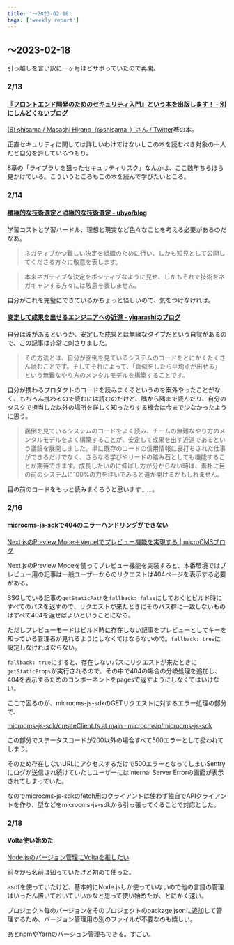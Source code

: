 ```yaml
---
title: '〜2023-02-18'
tags: ['weekly report']
---
```


## 〜2023-02-18

引っ越しを言い訳に一ヶ月ほどサボっていたので再開。

### 2/13

#### [『フロントエンド開発のためのセキュリティ入門』という本を出版します！ \- 別にしんどくないブログ](https://shisama.hatenablog.com/entry/2023/02/13/083000)

[\(6\) shisama / Masashi Hirano（@shisama\_）さん / Twitter](https://twitter.com/shisama_)著の本。

正直セキュリティに関しては詳しいわけではないしこの本を読むべき対象の一人だと自分を評しているつもり。

8章の「ライブラリを狙ったセキュリティリスク」なんかは、ここ数年ちらほら見かけている。こういうところもこの本を読んで学びたいところ。

### 2/14

#### [積極的な技術選定と消極的な技術選定 \- uhyo/blog](https://blog.uhy.ooo/entry/2023-02-13/technology-selection/)

学習コストと学習ハードル、理想と現実など色々なことを考える必要があるのだなあ。

> ネガティブかつ難しい決定を組織のために行い、しかも知見として公開してくださる方々に敬意を表します。

> 本来ネガティブな決定をポジティブなように見せ、しかもそれで技術をネガキャンする方々には敬意を表しません。

自分がこれを完璧にできているかちょっと怪しいので、気をつけなければ。

#### [安定して成果を出せるエンジニアへの近道 \- yigarashiのブログ](https://yigarashi.hatenablog.com/entry/2023/02/14/093000)

自分は波があるというか、安定した成果とは無縁なタイプだという自覚があるので、この記事は非常に刺さりました。

> その方法とは、自分が面倒を見ているシステムのコードをとにかくたくさん読むことです。そしてそれによって、「真似をしたら平均点が出せる」という無難なやり方のメンタルモデルを構築することです。

自分が携わるプロダクトのコードを読みまくるというのを案外やったことがなく、もちろん携わるので読むには読むのだけど、隅から隅まで読んだり、自分のタスクで担当した以外の場所を詳しく知ったりする機会は今まで少なかったように思う。

> 面倒を見ているシステムのコードをよく読み、チームの無難なやり方のメンタルモデルをよく構築することが、安定して成果を出す近道であるという議論を展開しました。単に既存のコードの信用情報に裏打ちされた仕事ができるだけでなく、さらなる学びやリードの踏み石としても機能することが期待できます。成長したいのに伸ばし方が分からない時は、素朴に目の前のシステムに100%の力を注いでみると道が開けるかもしれません。

目の前のコードをもっと読みまくろうと思います……。

### 2/16

#### microcms-js-sdkで404のエラーハンドリングができない

[Next\.jsのPreview Mode＋Vercelでプレビュー機能を実現する \| microCMSブログ](https://blog.microcms.io/nextjs-preview-mode/)

Next.jsのPreview Modeを使ってプレビュー機能を実装すると、本番環境ではプレビュー用の記事は一般ユーザーからのリクエストは404ページを表示する必要がある。

SSGしている記事の`getStaticPath`を`fallback: false`にしておくとビルド時にすべてのパスを返すので、リクエストが来たときにそのパス群に一致しないものはすべて404を返せばよいということになる。

ただしプレビューモードはビルド時に存在しない記事をプレビューとしてキーを知っている管理者が見れるようにしなくてはならないので。`fallback: true`に設定しなければならない。

`fallback: true`にすると、存在しないパスにリクエストが来たときに`getStaticProps`が実行されるので、その中で404の場合の分岐処理を追加し、404を表示するためのコンポーネントをpagesで返すようにしなくてはいけない。

ここで困るのが、microcms-js-sdkのGETリクエストに対するエラー処理の部分で、

[microcms\-js\-sdk/createClient\.ts at main · microcmsio/microcms\-js\-sdk](https://github.com/microcmsio/microcms-js-sdk/blob/main/src/createClient.ts#L71-L89)

この部分でステータスコードが200以外の場合すべて500エラーとして扱われてしまう。

そのため存在しないURLにアクセスするだけで500エラーとなってしまいSentryにログが送信され続けていたしユーザーにはInternal Server Errorの画面が表示されてしまっていた。

なのでmicrocms-js-sdkのfetch用のクライアントは使わず独自でAPIクライアントを作り、型などをmicrocms-js-sdkから引っ張ってくることで対応とした。

### 2/18

#### Volta使い始めた

[Node\.jsのバージョン管理にVoltaを推したい](https://zenn.dev/taichifukumoto/articles/how-to-use-volta)

前々から名前は知っていたけど初めて使った。

asdfを使っていたけど、基本的にNode.jsしか使っていないので他の言語の管理はいったん置いておいていいかなと思って使い始めたが、とにかく速い。

プロジェクト毎のバージョンをそのプロジェクトのpackage.jsonに追加して管理するため、バージョン管理用の別のファイルが不要なのも嬉しい。

あとnpmやYarnのバージョン管理もできる。すごい。
